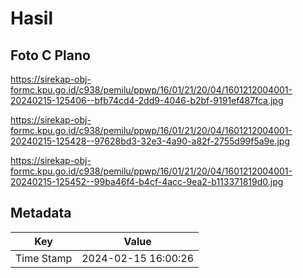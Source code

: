 # Hasil

## Foto C Plano

https://sirekap-obj-formc.kpu.go.id/c938/pemilu/ppwp/16/01/21/20/04/1601212004001-20240215-125406--bfb74cd4-2dd9-4046-b2bf-9191ef487fca.jpg

https://sirekap-obj-formc.kpu.go.id/c938/pemilu/ppwp/16/01/21/20/04/1601212004001-20240215-125428--97628bd3-32e3-4a90-a82f-2755d99f5a9e.jpg

https://sirekap-obj-formc.kpu.go.id/c938/pemilu/ppwp/16/01/21/20/04/1601212004001-20240215-125452--99ba46f4-b4cf-4acc-9ea2-b113371819d0.jpg


## Metadata

| Key        | Value               |
| ---------- | ------------------- |
| Time Stamp | 2024-02-15 16:00:26 |



